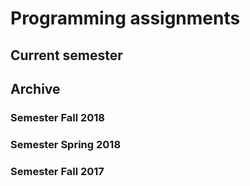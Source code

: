 # Programming assignments


## Current semester


## Archive

### Semester Fall 2018


### Semester Spring 2018


### Semester Fall 2017
